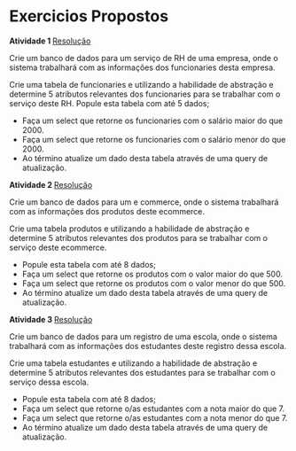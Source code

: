 <h1> Exercicios Propostos </h1>


<b> Atividade 1 </b> <a href="https://github.com/luisfsm/Mysql_Generation/blob/master/Introdução/exercicio_01.sql"> Resolução <a/>
<p> Crie um banco de dados para um serviço de RH de uma empresa, onde o sistema
trabalhará com as informações dos funcionaries desta empresa.</p>
<p>Crie uma tabela de funcionaries e utilizando a habilidade de abstração e determine 5
atributos relevantes dos funcionaries para se trabalhar com o serviço deste RH.
Popule esta tabela com até 5 dados;</p>
<ul>
 <li> Faça um select que retorne os funcionaries com o salário maior do que 2000. </li>
 <li> Faça um select que retorne os funcionaries com o salário menor do que 2000. </li>
 <li> Ao término atualize um dado desta tabela através de uma query de atualização.</li>
</ul>


<b> Atividade 2 </b> <a href="https://github.com/luisfsm/Mysql_Generation/blob/master/Introdução/exercicio_02.sql"> Resolução <a/>
<p> Crie um banco de dados para um e commerce, onde o sistema trabalhará com as informações dos produtos deste ecommerce.</p>
<p>Crie uma tabela produtos e utilizando a habilidade de abstração e determine 5 atributos
relevantes dos produtos para se trabalhar com o serviço deste ecommerce.</p>
<ul>
 <li> Popule esta tabela com até 8 dados; </li>
 <li> Faça um select que retorne os produtos com o valor maior do que 500.</li>
 <li> Faça um select que retorne os produtos com o valor menor do que 500.</li>
 <li> Ao término atualize um dado desta tabela através de uma query de atualização.</li>
</ul>
 
 <b> Atividade 3 </b> <a href="https://github.com/luisfsm/Mysql_Generation/blob/master/Introdução/exercicio_03.sql"> Resolução <a/>
<p> Crie um banco de dados para um registro de uma escola, onde o sistema trabalhará com as
informações dos estudantes deste registro dessa escola.</p>
<p>Crie uma tabela estudantes e utilizando a habilidade de abstração e determine 5 atributos
relevantes dos estudantes para se trabalhar com o serviço dessa escola.</p>
<ul>
 <li> Popule esta tabela com até 8 dados; </li>
 <li> Faça um select que retorne o/as estudantes com a nota maior do que 7.</li>
 <li> Faça um select que retorne o/as estudantes com a nota menor do que 7.</li>
 <li> Ao término atualize um dado desta tabela através de uma query de atualização.</li>
</ul>
